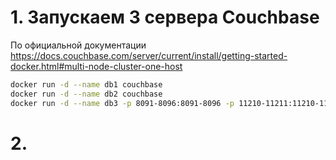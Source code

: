 # 1. Запускаем 3 сервера Couchbase
   По официальной документации https://docs.couchbase.com/server/current/install/getting-started-docker.html#multi-node-cluster-one-host
   ```sh
   docker run -d --name db1 couchbase
   docker run -d --name db2 couchbase
   docker run -d --name db3 -p 8091-8096:8091-8096 -p 11210-11211:11210-11211 couchbase
   ```
  # 2. 
